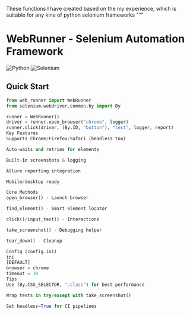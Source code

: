These functions I have created based on the my experience, which is suitable for any kine of python selenium frameworks
"""
# WebRunner - Selenium Automation Framework

![Python](https://img.shields.io/badge/python-3.7+-blue.svg)
![Selenium](https://img.shields.io/badge/selenium-4.0+-orange.svg)

## Quick Start
```python
from web_runner import WebRunner
from selenium.webdriver.common.by import By

runner = WebRunner()
driver = runner.open_browser("chrome", logger)
runner.click(driver, (By.ID, "button"), "test", logger, report)
Key Features
Supports Chrome/Firefox/Safari (headless too)

Auto-waits and retries for elements

Built-in screenshots & logging

Allure reporting integration

Mobile/desktop ready

Core Methods
open_browser() - Launch browser

find_element() - Smart element locator

click()/input_text() - Interactions

take_screenshot() - Debugging helper

tear_down() - Cleanup

Config (config.ini)
ini
[DEFAULT]
browser = chrome
timeout = 30
Tips
Use (By.CSS_SELECTOR, ".class") for best performance

Wrap tests in try/except with take_screenshot()

Set headless=True for CI pipelines
